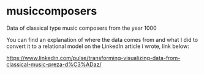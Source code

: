 # musiccomposers
Data of classical type music composers from the year 1000

You can find an explanation of where the data comes from and what I did to convert it to a relational model on the LinkedIn article i wrote, link below:

https://www.linkedin.com/pulse/transforming-visualizing-data-from-classical-music-preza-d%C3%ADaz/

